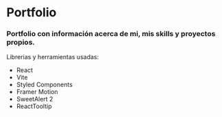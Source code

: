 # Portfolio

### Portfolio con información acerca de mi, mis skills y proyectos propios.
Librerias y herramientas usadas:
- React
- Vite
- Styled Components
- Framer Motion
- SweetAlert 2
- ReactTooltip
